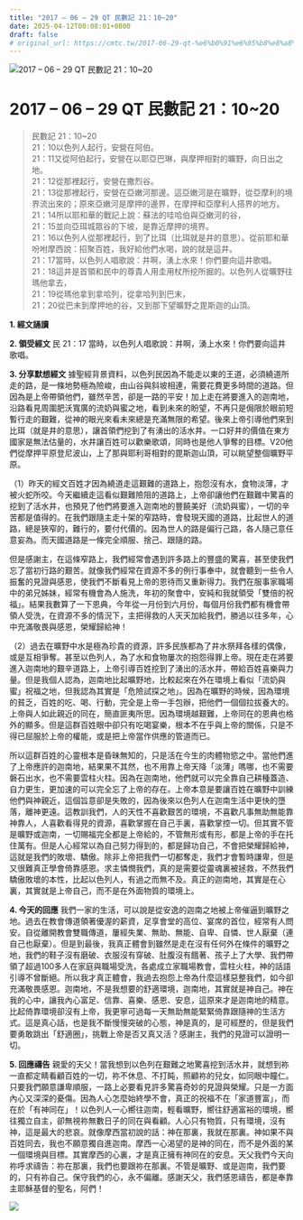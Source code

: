 ```yaml
---
title: "2017 – 06 – 29 QT 民數記 21：10~20"
date: 2025-04-12T00:08:01+0800
draft: false
# original_url: https://cmtc.tw/2017-06-29-qt-%e6%b0%91%e6%95%b8%e8%a8%98-21%ef%bc%9a1020
---
```


![2017 – 06 – 29 QT  民數記 21：10\~20](/images/qt.jpg   "2017 – 06 – 29 QT  民數記 21：10\~20")

# 2017 – 06 – 29 QT 民數記 21：10\~20

> 民數記 21：10\~20  
> 21：10以色列人起行，安營在阿伯。  
> 21：11又從阿伯起行，安營在以耶亞巴琳，與摩押相對的曠野，向日出之地。  
> 21：12從那裡起行，安營在撒烈谷。  
> 21：13從那裡起行，安營在亞嫩河那邊。這亞嫩河是在曠野，從亞摩利的境界流出來的；原來亞嫩河是摩押的邊界，在摩押和亞摩利人搭界的地方。  
> 21：14所以耶和華的戰記上說：蘇法的哇哈伯與亞嫩河的谷，  
> 21：15並向亞珥城眾谷的下坡，是靠近摩押的境界。  
> 21：16以色列人從那裡起行，到了比珥（比珥就是井的意思）。從前耶和華吩咐摩西說：招聚百姓，我好給他們水喝，說的就是這井。  
> 21：17當時，以色列人唱歌說：井啊，湧上水來！你們要向這井歌唱。  
> 21：18這井是首領和民中的尊貴人用圭用杖所挖所掘的。以色列人從曠野往瑪他拿去，  
> 21：19從瑪他拿到拿哈列，從拿哈列到巴末，  
> 21：20從巴末到摩押地的谷，又到那下望曠野之毘斯迦的山頂。

**1. 經文誦讀**

**2. 領受經文**
民 21：17 當時，以色列人唱歌說：井啊，湧上水來！你們要向這井歌唱。

**3. 分享默想經文**
據聖經背景資料，以色列民因為不能走以東的王道，必須繞道所走的路，是一條地勢極為險峻，由山谷與斜坡相連，需要花費更多時間的道路。但因為是上帝帶領他們，雖然辛苦，卻是一路的平安！加上走在將要進入的迦南地，沿路看見周圍肥沃寬廣的流奶與蜜之地，看到未來的盼望，不再只是侷限於眼前短暫行走的艱難，從神的眼光來看未來總是充滿無限的希望。後來上帝引導他們來到比珥（就是井的意思），讓首領們挖到了有湧出的活水井。一口好井的價值在東方國家是無法估量的，水井讓百姓可以歡樂歌頌，同時也是他人爭奪的目標。V20他們從摩押平原登尼波山，上了那與耶利哥相對的毘斯迦山頂，可以眺望整個曠野平原。

（1）昨天的經文百姓才因為繞道走這艱難的道路上，抱怨沒有水，食物淡薄，才被火蛇所咬。今天繼續走這看似艱難險阻的道路上，上帝卻讓他們在艱難中驚喜的挖到了活水井，也預見了他們將要進入迦南地的豐饒美好（流奶與蜜），一切的辛苦都是值得的。在我們跟隨主走十架的窄路時，會發現天國的道路，比起世人的道路，總是狹窄的，難行的，要付代價的。因為世人的路是偏行己路，各人隨己意任意妄為。而天國道路是一條完全順服、捨己、跟隨的路。

但是感謝主，在這條窄路上，我們經常會遇到許多路上的豐盛的驚喜，甚至使我們忘了當初行路的艱苦。就像我們經常在資源不多的例行事奉中，就會聽到一些令人振奮的見證與感恩，使我們不斷看見上帝的恩待而又重新得力。我們在服事家職場中的弟兄姊妹，經常有機會為人施洗，年初的聚會中，安純和我就領受「雙倍的祝福」。結果我數算了一下恩典，今年從一月份到六月份，每個月份我們都有機會帶領人受洗，在資源不多的情況下，主把得救的人天天加給我們，勝過以往多年，心中充滿敬畏與感恩，榮耀歸給神！

（2）過去在曠野中水是極為珍貴的資源，許多民族都為了井水祭拜各樣的偶像，或是互相爭奪。甚至以色列人，為了水和食物屢次的抱怨得罪上帝。現在走在將要進入迦南地的艱辛道路上，上帝引導百姓挖到了湧出的活水井，帶給百姓喜樂與力量。但是我個人認為，迦南地比起曠野地，比較起來在外在環境上看似「流奶與蜜」祝福之地，但我認為其實是「危險試探之地」。因為在曠野的時候，因為環境的貧乏，百姓的吃、喝、行動，完全是上帝一手包辦，把他們一個個拉拔養大的。上帝與人如此親近的同在，簡直匪夷所思。因為環境越艱難，上帝同在的恩典也格外的顯多。但是這群百姓眼中卻只有吃喝宴樂，根本不在乎與上帝的關係，只是不得已屈服於上帝的權能，或是把上帝當作供應的管道而已。

所以這群百姓的心靈根本是昏昧無知的，只是活在今生的肉體物慾之中。當他們進了上帝應許的迦南地，結果果不其然，也不用靠上帝天降「淡薄」嗎哪，也不需要磐石出水，也不需要雲柱火柱。因為在迦南地，他們就可以完全靠自己耕種蓋造、自力更生，更加速的可以完全忘了上帝的存在。上帝本意是要讓百姓在曠野中訓練他們與神親近，這個旨意卻是失敗的，因為後來以色列人在迦南生活中更快的墮落，離神更遠。這教訓我們，人的天性不喜歡艱苦的環境，不喜歡凡事無助無能靠神靠人，人喜歡看得見的資源，喜歡掌握在自己手裏，喜歡掌控一切。但其實不管是曠野或迦南，一切賜福完全都是上帝給的，不管無形或有形，都是上帝的手在托住萬有。但是人心經常以為自己努力得到的，都是歸功自己，不會把榮耀歸給神，這就是我們的敗壞、驕傲。除非上帝把我們一切都奪走，我們才會暫時謙卑，但是又很難真正學會倚靠感恩。求主憐憫我們，真的是需要從靈魂裏被拯救，不然我們驕傲敗壞的本性，比起以色列人，有過之而無不及。真正的迦南地，其實是在心裏，其實就是上帝自己，而不是在外面物質的環境上。

**4. 今天的回應**
我們一家的生活，可以說是從安逸的迦南之地被上帝催逼到曠野之地。過去在教會傳道領著優渥的薪資，足享會堂的高位、宴席的首位，經常有人問安。自從離開教會雙職傳道，屢經失業、無助、無能、自卑、自憐、世人厭棄（連自己也厭棄）。但是到最後，我真正體會到雖然是走在沒有任何外在條件的曠野之地，我們的鞋子沒有磨破、衣服沒有穿破、肚腹沒有餓著、孩子上了大學、我們帶領了超過100多人在家庭與職場受洗，各處成立家職場教會，雲柱火柱，神的話語引導不曾斷絕。所以我才真正體會，我過去抱怨上帝為什麼這樣惡整我們，如今卻充滿敬畏感恩。迦南地，不是我想要的舒適環境，迦南地，其實就是神自己。神在我的心中，讓我內心富足、信靠、喜樂、感恩、安息，這原來才是迦南地的精意。比起倚靠環境卻沒有上帝，我更寧可過每一天無助無能緊緊倚靠跟隨神的生活方式。這是真心話，也是我不斷慢慢突破的心態，神是真的，是可經歷的，但是我們要勇敢跳出「舒適圈」，挑戰上帝是否又真又活？感謝主，我們的見證可以證明一切。

**5. 回應禱告**
親愛的天父！當我想到以色列在艱難之地驚喜挖到活水井，就想到祢一直都定睛看顧百姓的一切，祢不休息、不打盹，照顧祢的兒女，如同眼中瞳仁。只要我們願意謙卑順服，一路上必要看見許多驚喜奇妙的見證與榮耀。只是一方面內心又深深的憂傷。因為人心怎麼始終學不會，真正的祝福不在「家道豐富」，而在於「有神同在」！以色列人一心嚮往迦南，輕看曠野，嚮往舒適富裕的環境，嚮往獨立自主，卻無視祢無數日子的同在與看顧。人心只有物質，只有環境，沒有神，這是最大的悲哀。就像摩西當初說的話：神在那裏，我就在那裏。神如果不與百姓同去，我也不願意獨自進迦南。摩西一心渴望的是神的同在，而不是外面的某一個環境與目標。其實摩西的心裏，才是真正擁有神同在的安息。天父我們今天向祢呼求禱告：祢在那裏，我們也要跟祢在那裏。不管是曠野、或是迦南，我們要的，只有祢自己。保守我們的心，永不偏離。感謝天父，我們感恩禱告，都是奉靠主耶穌基督的聖名，阿們！

![](/images/2.gif)

